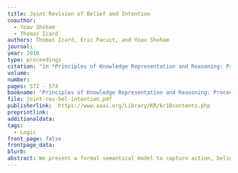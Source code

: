 ```yaml
---
title: Joint Revision of Belief and Intention
coauthor: 
  - Yoav Shoham
  - Thomas Icard
authors: Thomas Icard, Eric Pacuit, and Yoav Shoham
journal: 
year: 2010
type: proceedings
citation: "in *Principles of Knowledge Representation and Reasoning: Proceedings of The Twelfth International Conference*, pp. 572 - 574"
volume:
number:
pages: 572 - 574
bookname: "Principles of Knowledge Representation and Reasoning: Proceedings of The Twelfth International Conference"
file: joint-rev-bel-intention.pdf
publisherlink:  https://www.aaai.org/Library/KR/kr10contents.php
preprintlink:
additionaldata:
tags: 
  - Logic
front_page: false
frontpage_data:  
blurb: 
abstract: We present a formal semantical model to capture action, belief and intention, based on the 'database perspective' (Shoham 2009). We then provide postulates for belief and intention revision, and state a representation theorem relating our postulates to the formal model.  Our belief postulates are in the spirit of the AGM theory; the intention postulates stand in rough correspondence with the belief postulates.
---
```

    
